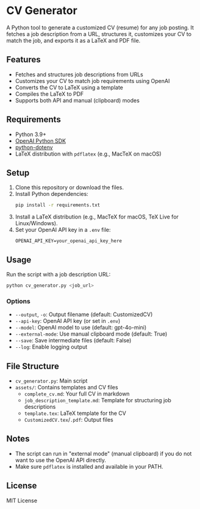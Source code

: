 # CV Generator

A Python tool to generate a customized CV (resume) for any job posting. It fetches a job description from a URL, structures it, customizes your CV to match the job, and exports it as a LaTeX and PDF file.

## Features
- Fetches and structures job descriptions from URLs
- Customizes your CV to match job requirements using OpenAI
- Converts the CV to LaTeX using a template
- Compiles the LaTeX to PDF
- Supports both API and manual (clipboard) modes

## Requirements
- Python 3.9+
- [OpenAI Python SDK](https://pypi.org/project/openai/)
- [python-dotenv](https://pypi.org/project/python-dotenv/)
- LaTeX distribution with `pdflatex` (e.g., MacTeX on macOS)

## Setup
1. Clone this repository or download the files.
2. Install Python dependencies:
   ```sh
   pip install -r requirements.txt
   ```
3. Install a LaTeX distribution (e.g., MacTeX for macOS, TeX Live for Linux/Windows).
4. Set your OpenAI API key in a `.env` file:
   ```env
   OPENAI_API_KEY=your_openai_api_key_here
   ```

## Usage
Run the script with a job description URL:
```sh
python cv_generator.py <job_url>
```

### Options
- `--output`, `-o`: Output filename (default: CustomizedCV)
- `--api-key`: OpenAI API key (or set in `.env`)
- `--model`: OpenAI model to use (default: gpt-4o-mini)
- `--external-mode`: Use manual clipboard mode (default: True)
- `--save`: Save intermediate files (default: False)
- `--log`: Enable logging output

## File Structure
- `cv_generator.py`: Main script
- `assets/`: Contains templates and CV files
    - `complete_cv.md`: Your full CV in markdown
    - `job_description_template.md`: Template for structuring job descriptions
    - `template.tex`: LaTeX template for the CV
    - `CustomizedCV.tex`/`.pdf`: Output files

## Notes
- The script can run in "external mode" (manual clipboard) if you do not want to use the OpenAI API directly.
- Make sure `pdflatex` is installed and available in your PATH.

## License
MIT License
